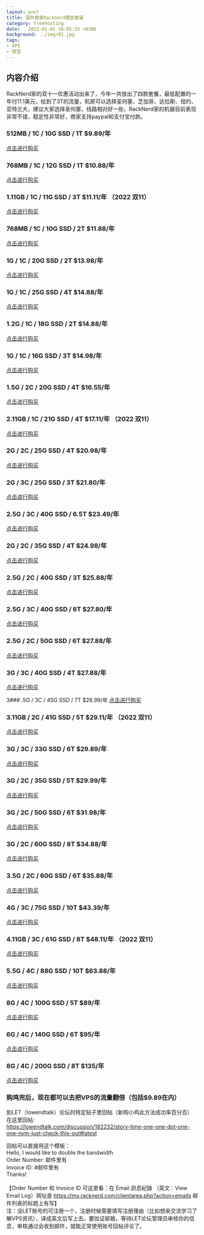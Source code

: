 ```yaml
---
layout: post
title: 国外商家Racknerd便宜套餐
category: freehosting
date:   2022-01-01 18:05:55 +0300
background: ../img/01.jpg
tags:
- VPS
- 便宜
---
```


## 内容介绍
RackNerd家的双十一优惠活动出来了，今年一共放出了四款套餐，最低配置的一年付11.1美元，给到了3T的流量，机房可以选择圣何塞、芝加哥、达拉斯、纽约、亚特兰大，建议大家选择圣何塞，线路相对好一些，RackNerd家的机器目前表现非常不错，稳定性非常好，商家支持paypal和支付宝付款。
<!-- more -->

### 512MB  / 1C / 10G SSD / 1T    $9.89/年
<a href="https://my.racknerd.com/aff.php?aff=5970&pid=620" target="_blank">点击进行购买</a>

### 768MB / 1C / 12G SSD / 1T    $10.88/年
<a href="https://my.racknerd.com/aff.php?aff=5970&pid=587" target="_blank">点击进行购买</a>

### 1.11GB  / 1C / 11G SSD / 3T    $11.11/年 （2022 双11）
<a href="https://my.racknerd.com/aff.php?aff=5970&pid=687" target="_blank">点击进行购买</a>

### 768MB / 1C / 10G SSD / 2T    $11.88/年
<a href="https://my.racknerd.com/aff.php?aff=5970&pid=679" target="_blank">点击进行购买</a>

### 1G / 1C / 20G SSD / 2T    $13.98/年
<a href="https://my.racknerd.com/aff.php?aff=5970&pid=621" target="_blank">点击进行购买</a>

### 1G / 1C / 25G SSD / 4T    $14.88/年
<a href="https://my.racknerd.com/aff.php?aff=5970&pid=588" target="_blank">点击进行购买</a>

### 1.2G / 1C / 18G SSD / 2T    $14.88/年
<a href="https://my.racknerd.com/aff.php?aff=5970&pid=670" target="_blank">点击进行购买</a>

### 1G / 1C / 16G SSD / 3T    $14.98/年
<a href="https://my.racknerd.com/aff.php?aff=5970&pid=680" target="_blank">点击进行购买</a>

### 1.5G / 2C / 20G SSD / 4T    $16.55/年
<a href="https://my.racknerd.com/aff.php?aff=5970&pid=135" target="_blank">点击进行购买</a>

### 2.11GB  / 1C / 21G SSD / 4T    $17.11/年 （2022 双11）
<a href="https://my.racknerd.com/aff.php?aff=5970&pid=688" target="_blank">点击进行购买</a>

### 2G / 2C / 25G SSD / 4T    $20.98/年
<a href="https://my.racknerd.com/aff.php?aff=5970&pid=681" target="_blank">点击进行购买</a>

### 2G / 3C / 25G SSD / 3T    $21.80/年
<a href="https://my.racknerd.com/aff.php?aff=5970&pid=58" target="_blank">点击进行购买</a>

### 2.5G / 3C / 40G SSD / 6.5T    $23.49/年
<a href="https://my.racknerd.com/aff.php?aff=5970&pid=137" target="_blank">点击进行购买</a>

### 2G / 2C / 35G SSD / 4T    $24.98/年
<a href="https://my.racknerd.com/aff.php?aff=5970&pid=622" target="_blank">点击进行购买</a>

### 2.5G / 2C / 40G SSD / 3T    $25.88/年
<a href="https://my.racknerd.com/aff.php?aff=5970&pid=671" target="_blank">点击进行购买</a>

### 2.5G / 3C / 40G SSD / 6T    $27.80/年
<a href="https://my.racknerd.com/aff.php?aff=5970&pid=57" target="_blank">点击进行购买</a>

### 2.5G / 2C / 50G SSD / 6T    $27.88/年
<a href="https://my.racknerd.com/aff.php?aff=5970&pid=589" target="_blank">点击进行购买</a>

### 3G / 3C / 40G SSD / 4T    $27.88/年
<a href="https://my.racknerd.com/aff.php?aff=5970&pid=147" target="_blank">点击进行购买</a>

3### .5G / 3C / 45G SSD / 7T    $28.99/年
<a href="https://my.racknerd.com/aff.php?aff=5970&pid=130" target="_blank">点击进行购买</a>

### 3.11GB  / 2C / 41G SSD / 5T    $29.11/年 （2022 双11）
<a href="https://my.racknerd.com/aff.php?aff=5970&pid=689" target="_blank">点击进行购买</a>

### 3G / 3C / 33G SSD / 6T    $29.89/年
<a href="https://my.racknerd.com/aff.php?aff=5970&pid=122" target="_blank">点击进行购买</a>

### 3G / 2C / 35G SSD / 5T    $29.99/年
<a href="https://my.racknerd.com/aff.php?aff=5970&pid=473" target="_blank">点击进行购买</a>

### 3G / 2C / 50G SSD / 6T    $31.98/年
<a href="https://my.racknerd.com/aff.php?aff=5970&pid=623" target="_blank">点击进行购买</a>

### 3G / 2C / 60G SSD / 8T    $34.88/年
<a href="https://my.racknerd.com/aff.php?aff=5970&pid=590" target="_blank">点击进行购买</a>

### 3.5G / 2C / 60G SSD / 6T    $35.88/年
<a href="https://my.racknerd.com/aff.php?aff=5970&pid=672" target="_blank">点击进行购买</a>

### 4G / 3C / 75G SSD / 10T    $43.39/年
<a href="https://my.racknerd.com/aff.php?aff=5970&pid=591" target="_blank">点击进行购买</a>

### 4.11GB  / 3C / 61G SSD / 8T    $48.11/年 （2022 双11）
<a href="https://my.racknerd.com/aff.php?aff=5970&pid=690" target="_blank">点击进行购买</a>

### 5.5G / 4C / 88G SSD / 10T    $63.88/年
<a href="https://my.racknerd.com/aff.php?aff=5970&pid=254" target="_blank">点击进行购买</a>

### 8G / 4C / 100G SSD / 5T    $89/年
<a href="https://my.racknerd.com/aff.php?aff=5970&pid=312" target="_blank">点击进行购买</a>

### 6G / 4C / 140G SSD / 6T    $95/年
<a href="https://my.racknerd.com/aff.php?aff=5970&pid=63" target="_blank">点击进行购买</a>

### 8G / 4C / 200G SSD / 8T    $135/年
<a href="https://my.racknerd.com/aff.php?aff=5970&pid=64" target="_blank">点击进行购买</a>


### 购鸡完后，现在都可以去把VPS的流量翻倍（包括$9.89在内）

到LET（lowendtalk）论坛的特定贴子里回帖（新购小鸡此方法成功率百分百）<br>
在这里回帖:<br>
https://lowendtalk.com/discussion/182232/story-time-one-one-dot-one-one-nvm-just-check-this-out#latest

回帖可以直接用这个模板：<br>
Hello, I would like to double the bandwidth<br>
Order Number: 邮件里有<br>
Invoice ID: #邮件里有<br>
Thanks!<br>
<br>
【Order Number 和 Invoice ID 可这里看：在 Email 訊息紀錄 （英文：View Email Log）网址是 https://my.racknerd.com/clientarea.php?action=emails  邮件列表的标题上有写】
<br>
注：没LET账号的可注册一个，注册时候需要填写注册理由（比如想来交流学习了解VPS资讯），译成英文后写上去。要验证邮箱，等待LET论坛管理员审核你的信息，审核通过会收到邮件，就能正常使用账号回帖评论了。